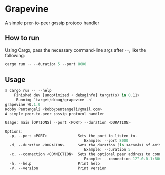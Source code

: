 # Grapevine

A simple peer-to-peer gossip protocol handler

## How to run

Using Cargo, pass the necessary command-line args after `--`, like the following:

```rust
cargo run -- --duration 5 --port 8000
```

## Usage

```rust
$ cargo run -- --help
    Finished dev [unoptimized + debuginfo] target(s) in 0.11s
     Running `target/debug/grapevine -h`
grapevine v0.1.0
Kobby Pentangeli <kobbypentangeli@gmail.com>
A simple peer-to-peer gossip protocol handler

Usage: main [OPTIONS] --port <PORT> --duration <DURATION>

Options:
  -p, --port <PORT>              Sets the port to listen to.
                                    Example: --port 8000
  -d, --duration <DURATION>      Sets the duration (in seconds) of emitting messages to other peers.
                                    Example: --duration 5
  -c, --connection <CONNECTION>  Sets the optional peer address to connect to.
                                    Example: --connection 127.0.0.1:8000
  -h, --help                     Print help
  -V, --version                  Print version
```
